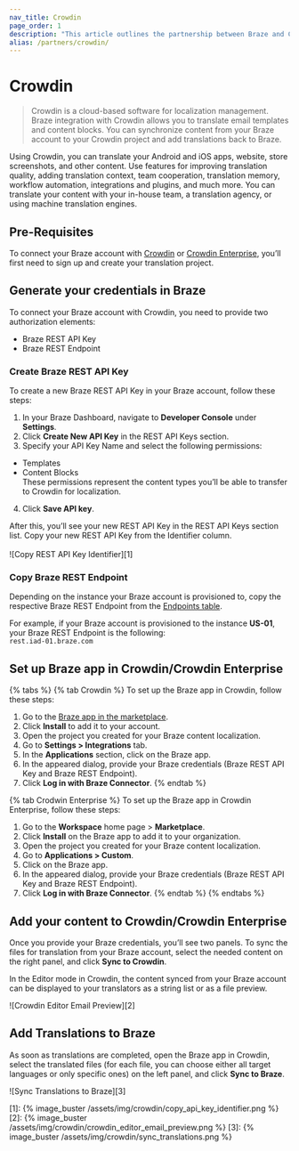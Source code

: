 ```yaml
---
nav_title: Crowdin
page_order: 1
description: "This article outlines the partnership between Braze and Crowdin, a cloud-based software platform that allows you to automate the translation of your email templates and content blocks in Braze."
alias: /partners/crowdin/
---
```


# Crowdin

> Crowdin is a cloud-based software for localization management. Braze integration with Crowdin allows you to translate email templates and content blocks. You can synchronize content from your Braze account to your Crowdin project and add translations back to Braze.

Using Crowdin, you can translate your Android and iOS apps, website, store screenshots, and other content. Use features for improving translation quality, adding translation context, team cooperation, translation memory, workflow automation, integrations and plugins, and much more. You can translate your content with your in-house team, a translation agency, or using machine translation engines.

## Pre-Requisites

To connect your Braze account with <a href="https://accounts.crowdin.com/register" target="_blank">Crowdin</a> or <a href="https://accounts.crowdin.com/register" target="_blank">Crowdin Enterprise</a>, you’ll first need to sign up and create your translation project.

## Generate your credentials in Braze

To connect your Braze account with Crowdin, you need to provide two authorization elements: 
* Braze REST API Key 
* Braze REST Endpoint

### Create Braze REST API Key

To create a new Braze REST API Key in your Braze account, follow these steps:

1. In your Braze Dashboard, navigate to __Developer Console__ under __Settings__.
2. Click __Create New API Key__ in the REST API Keys section.
3. Specify your API Key Name and select the following permissions:
- Templates
- Content Blocks<br>
These permissions represent the content types you’ll be able to transfer to Crowdin for localization.<br>
4. Click __Save API key__.

After this, you’ll see your new REST API Key in the REST API Keys section list. Copy your new REST API Key from the Identifier column.<br><br>![Copy REST API Key Identifier][1]

### Copy Braze REST Endpoint

Depending on the instance your Braze account is provisioned to, copy the respective Braze REST Endpoint from the <a href="https://www.braze.com/docs/api/basics/#endpoints" target="_blank">Endpoints table</a>.

For example, if your Braze account is provisioned to the instance **US-01**, your Braze REST Endpoint is the following:<br> `rest.iad-01.braze.com`

## Set up Braze app in Crowdin/Crowdin Enterprise
{% tabs %}
{% tab Crowdin %}
To set up the Braze app in Crowdin, follow these steps:

1. Go to the <a href="https://crowdin.com/resources#marketplace/braze" target="_blank">Braze app in the marketplace</a>.
2. Click **Install** to add it to your account.
3. Open the project you created for your Braze content localization.
4. Go to **Settings > Integrations** tab.
5. In the **Applications** section, click on the Braze app.
6. In the appeared dialog, provide your Braze credentials (Braze REST API Key and Braze REST Endpoint).
7. Click **Log in with Braze Connector**. 
{% endtab %}

{% tab Crodwin Enterprise %}
To set up the Braze app in Crowdin Enterprise, follow these steps:

1. Go to the **Workspace** home page > **Marketplace**.
2. Click **Install** on the Braze app to add it to your organization.
3. Open the project you created for your Braze content localization.
4. Go to **Applications > Custom**.
5. Click on the Braze app.
6. In the appeared dialog, provide your Braze credentials (Braze REST API Key and Braze REST Endpoint).
7. Click **Log in with Braze Connector**.
{% endtab %}
{% endtabs %}

## Add your content to Crowdin/Crowdin Enterprise

Once you provide your Braze credentials, you’ll see two panels. To sync the files for translation from your Braze account, select the needed content on the right panel, and click **Sync to Crowdin**.

In the Editor mode in Crowdin, the content synced from your Braze account can be displayed to your translators as a string list or as a file preview.

   ![Crowdin Editor Email Preview][2]

## Add Translations to Braze

As soon as translations are completed, open the Braze app in Crowdin, select the translated files (for each file, you can choose either all target languages or only specific ones) on the left panel, and click **Sync to Braze**.

   ![Sync Translations to Braze][3]

[1]: {% image_buster /assets/img/crowdin/copy_api_key_identifier.png %}
[2]: {% image_buster /assets/img/crowdin/crowdin_editor_email_preview.png %}
[3]: {% image_buster /assets/img/crowdin/sync_translations.png %}
